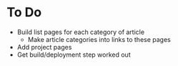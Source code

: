 # To Do

- Build list pages for each category of article
  - Make article categories into links to these pages
- Add project pages
- Get build/deployment step worked out

